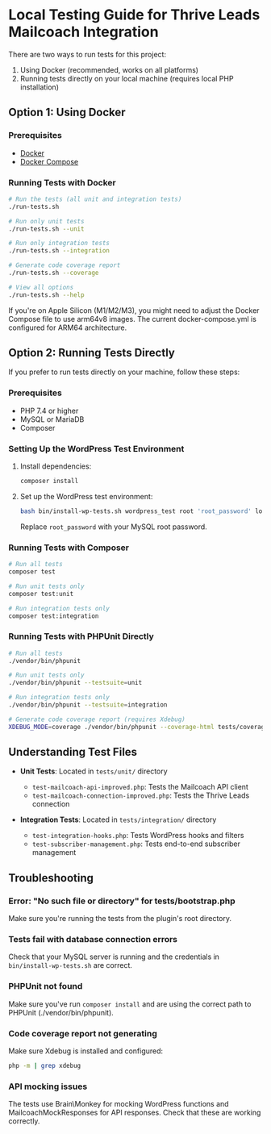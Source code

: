 # Local Testing Guide for Thrive Leads Mailcoach Integration

There are two ways to run tests for this project:

1. Using Docker (recommended, works on all platforms)
2. Running tests directly on your local machine (requires local PHP installation)

## Option 1: Using Docker

### Prerequisites

- [Docker](https://www.docker.com/get-started)
- [Docker Compose](https://docs.docker.com/compose/install/)

### Running Tests with Docker

```bash
# Run the tests (all unit and integration tests)
./run-tests.sh

# Run only unit tests
./run-tests.sh --unit

# Run only integration tests
./run-tests.sh --integration

# Generate code coverage report
./run-tests.sh --coverage

# View all options
./run-tests.sh --help
```

If you're on Apple Silicon (M1/M2/M3), you might need to adjust the Docker Compose file to use arm64v8 images. The current docker-compose.yml is configured for ARM64 architecture.

## Option 2: Running Tests Directly

If you prefer to run tests directly on your machine, follow these steps:

### Prerequisites

- PHP 7.4 or higher
- MySQL or MariaDB
- Composer

### Setting Up the WordPress Test Environment

1. Install dependencies:
   ```bash
   composer install
   ```

2. Set up the WordPress test environment:
   ```bash
   bash bin/install-wp-tests.sh wordpress_test root 'root_password' localhost latest
   ```
   Replace `root_password` with your MySQL root password.

### Running Tests with Composer

```bash
# Run all tests
composer test

# Run unit tests only
composer test:unit

# Run integration tests only
composer test:integration
```

### Running Tests with PHPUnit Directly

```bash
# Run all tests
./vendor/bin/phpunit

# Run unit tests only
./vendor/bin/phpunit --testsuite=unit

# Run integration tests only
./vendor/bin/phpunit --testsuite=integration

# Generate code coverage report (requires Xdebug)
XDEBUG_MODE=coverage ./vendor/bin/phpunit --coverage-html tests/coverage
```

## Understanding Test Files

- **Unit Tests**: Located in `tests/unit/` directory
  - `test-mailcoach-api-improved.php`: Tests the Mailcoach API client
  - `test-mailcoach-connection-improved.php`: Tests the Thrive Leads connection

- **Integration Tests**: Located in `tests/integration/` directory
  - `test-integration-hooks.php`: Tests WordPress hooks and filters
  - `test-subscriber-management.php`: Tests end-to-end subscriber management

## Troubleshooting

### Error: "No such file or directory" for tests/bootstrap.php

Make sure you're running the tests from the plugin's root directory.

### Tests fail with database connection errors

Check that your MySQL server is running and the credentials in `bin/install-wp-tests.sh` are correct.

### PHPUnit not found

Make sure you've run `composer install` and are using the correct path to PHPUnit (./vendor/bin/phpunit).

### Code coverage report not generating

Make sure Xdebug is installed and configured:

```bash
php -m | grep xdebug
```

### API mocking issues

The tests use Brain\Monkey for mocking WordPress functions and MailcoachMockResponses for API responses. Check that these are working correctly.